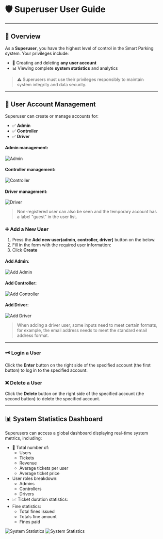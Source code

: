 # 🛡️ Superuser User Guide


---

## 🧾 Overview

As a **Superuser**, you have the highest level of control in the Smart Parking system. Your privileges include:

- 🔐 Creating and deleting **any user account**
- 📊 Viewing complete **system statistics** and analytics

> ⚠️ Superusers must use their privileges responsibly to maintain system integrity and data security.

---

## 👥 User Account Management
Superuser can create or manage accounts for:
- ✅ **Admin**
- ✅ **Controller**
- ✅ **Driver**
#### Admin management:
![Admin](imgs/superuser/admin.png)
#### Controller management:
![Controller](imgs/superuser/controller.png)
#### Driver management:
![Driver](imgs/superuser/driver.png)
> Non-registered user can also be seen and the temporary account has a label "guest" in the user list.

### ➕ Add a New User
1. Press the **Add new user(admin, controller, driver)** button on the below.
2. Fill in the form with the required user information:
3. Click **Create**
#### Add Admin:
![Add Admin](imgs/superuser/add_admin.png)
#### Add Controller:
![Add Controller](imgs/superuser/add_controller.png)
#### Add Driver:
![Add Driver](imgs/superuser/add_driver.png)
> When adding a driver user, some inputs need to meet certain formats, for example, the email address needs to meet the standard email address format.
---
### 🗝️ Login a User
Click the **Enter** button on the right side of the specified account (the first button) to log in to the specified account. 
### ❌ Delete a User
Click the **Delete** button on the right side of the specified account (the second button) to delete the specified account.

---



## 📊 System Statistics Dashboard

Superusers can access a global dashboard displaying real-time system metrics, including:

- 🔢 Total number of:
    - Users
    - Tickets
    - Revenue
    - Average tickets per user
    - Average ticket price
- User roles breakdown:
    - Admins
    - Controllers
    - Drivers
- 📈 Ticket duration statistics:
- Fine statistics:
    - Total fines issued
    - Totals fine amount
    - Fines paid

![System Statistics](imgs/superuser/system_statistics.png)
![System Statistics](imgs/superuser/system_statistics2.png)
